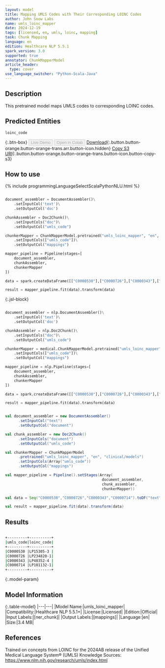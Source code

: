```yaml
---
layout: model
title: Mapping UMLS Codes with Their Corresponding LOINC Codes
author: John Snow Labs
name: umls_loinc_mapper
date: 2024-12-19
tags: [licensed, en, umls, loinc, mapping]
task: Chunk Mapping
language: en
edition: Healthcare NLP 5.5.1
spark_version: 3.0
supported: true
annotator: ChunkMapperModel
article_header:
  type: cover
use_language_switcher: "Python-Scala-Java"
---
```


## Description

This pretrained model maps UMLS codes to corresponding LOINC codes.

## Predicted Entities

`loinc_code`

{:.btn-box}
<button class="button button-orange" disabled>Live Demo</button>
<button class="button button-orange" disabled>Open in Colab</button>
[Download](https://s3.amazonaws.com/auxdata.johnsnowlabs.com/clinical/models/umls_loinc_mapper_en_5.5.1_3.0_1734625214292.zip){:.button.button-orange.button-orange-trans.arr.button-icon.hidden}
[Copy S3 URI](s3://auxdata.johnsnowlabs.com/clinical/models/umls_loinc_mapper_en_5.5.1_3.0_1734625214292.zip){:.button.button-orange.button-orange-trans.button-icon.button-copy-s3}

## How to use



<div class="tabs-box" markdown="1">
{% include programmingLanguageSelectScalaPythonNLU.html %}
  
```python

document_assembler = DocumentAssembler()\
    .setInputCol('text')\
    .setOutputCol('doc')

chunkAssembler = Doc2Chunk()\
    .setInputCols("doc")\
    .setOutputCol("umls_code")

chunkerMapper = ChunkMapperModel.pretrained("umls_loinc_mapper", "en", "clinical/models")\
    .setInputCols(["umls_code"])\
    .setOutputCol("mappings")

mapper_pipeline = Pipeline(stages=[
    document_assembler,
    chunkAssembler,
    chunkerMapper
])

data = spark.createDataFrame([["C0000530"],["C0000726"],["C0000343"],["C0000714"]]).toDF("text")

result = mapper_pipeline.fit(data).transform(data)

```

{:.jsl-block}
```python

document_assembler = nlp.DocumentAssembler()\
    .setInputCol('text')\
    .setOutputCol('doc')

chunkAssembler = nlp.Doc2Chunk()\
    .setInputCols("doc")\
    .setOutputCol("umls_code")

chunkerMapper = medical.ChunkMapperModel.pretrained("umls_loinc_mapper", "en", "clinical/models")\
    .setInputCols(["umls_code"])\
    .setOutputCol("mappings")

mapper_pipeline = nlp.Pipeline(stages=[
    document_assembler,
    chunkAssembler,
    chunkerMapper
])

data = spark.createDataFrame([["C0000530"],["C0000726"],["C0000343"],["C0000714"]]).toDF("text")

result = mapper_pipeline.fit(data).transform(data)

```
```scala

val document_assembler = new DocumentAssembler()
      .setInputCol("text")
      .setOutputCol("document")

val chunk_assembler = new Doc2Chunk()
      .setInputCols("document")
      .setOutputCol("umls_code")

val chunkerMapper = ChunkMapperModel
      .pretrained("umls_loinc_mapper", "en", "clinical/models")
      .setInputCols(Array("umls_code"))
      .setOutputCol("mappings")

val mapper_pipeline = Pipeline().setStages(Array(
                                            document_assembler,
                                            chunk_assembler,
                                            chunkerMapper))

val data = Seq("C0000530","C0000726","C0000343","C0000714").toDF("text")

val result = mapper_pipeline.fit(data).transform(data)


```
</div>

## Results

```bash

+---------+----------+
|umls_code|loinc_code|
+---------+----------+
|C0000530 |LP15305-3 |
|C0000726 |LP234820-1|
|C0000343 |LP40352-4 |
|C0000714 |LP101132-1|
+---------+----------+

```

{:.model-param}
## Model Information

{:.table-model}
|---|---|
|Model Name:|umls_loinc_mapper|
|Compatibility:|Healthcare NLP 5.5.1+|
|License:|Licensed|
|Edition:|Official|
|Input Labels:|[ner_chunk]|
|Output Labels:|[mappings]|
|Language:|en|
|Size:|3.4 MB|

## References

Trained on concepts from LOINC for the 2024AB release of the Unified Medical Language System® (UMLS) Knowledge Sources: https://www.nlm.nih.gov/research/umls/index.html
